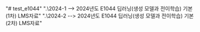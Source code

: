 "# test_e1044"
".\2024-1 --> 2024년도 E1044 딥러닝(생성 모델과 전이학습) 기본 (1차) LMS자료"
".\2024-2 --> 2024년도 E1044 딥러닝(생성 모델과 전이학습) 기본 (2차) LMS자료"



